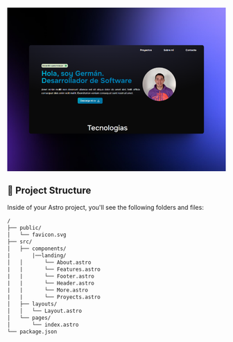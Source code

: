 
![just-the-basics](/public//images/cv_github.png)

## 🚀 Project Structure

Inside of your Astro project, you'll see the following folders and files:

```text
/
├── public/
│   └── favicon.svg
├── src/
│   ├── components/
|       |──landing/
│   │       └── About.astro
|   |       └── Features.astro
|   |       └── Footer.astro
|   |       └── Header.astro
|   |       └── More.astro
|   |       └── Proyects.astro
│   ├── layouts/
│   │   └── Layout.astro
│   └── pages/
│       └── index.astro
└── package.json
```